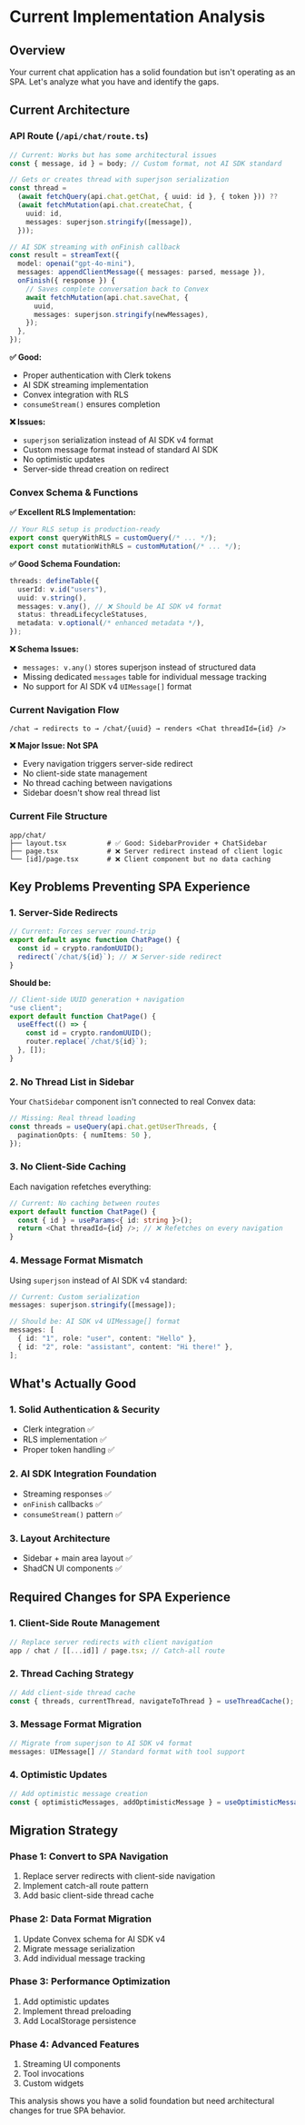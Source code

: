 # Current Implementation Analysis

## Overview

Your current chat application has a solid foundation but isn't operating as an SPA. Let's analyze what you have and identify the gaps.

## Current Architecture

### API Route (`/api/chat/route.ts`)

```typescript
// Current: Works but has some architectural issues
const { message, id } = body; // Custom format, not AI SDK standard

// Gets or creates thread with superjson serialization
const thread =
  (await fetchQuery(api.chat.getChat, { uuid: id }, { token })) ??
  (await fetchMutation(api.chat.createChat, {
    uuid: id,
    messages: superjson.stringify([message]),
  }));

// AI SDK streaming with onFinish callback
const result = streamText({
  model: openai("gpt-4o-mini"),
  messages: appendClientMessage({ messages: parsed, message }),
  onFinish({ response }) {
    // Saves complete conversation back to Convex
    await fetchMutation(api.chat.saveChat, {
      uuid,
      messages: superjson.stringify(newMessages),
    });
  },
});
```

**✅ Good:**

- Proper authentication with Clerk tokens
- AI SDK streaming implementation
- Convex integration with RLS
- `consumeStream()` ensures completion

**❌ Issues:**

- `superjson` serialization instead of AI SDK v4 format
- Custom message format instead of standard AI SDK
- No optimistic updates
- Server-side thread creation on redirect

### Convex Schema & Functions

**✅ Excellent RLS Implementation:**

```typescript
// Your RLS setup is production-ready
export const queryWithRLS = customQuery(/* ... */);
export const mutationWithRLS = customMutation(/* ... */);
```

**✅ Good Schema Foundation:**

```typescript
threads: defineTable({
  userId: v.id("users"),
  uuid: v.string(),
  messages: v.any(), // ❌ Should be AI SDK v4 format
  status: threadLifecycleStatuses,
  metadata: v.optional(/* enhanced metadata */),
});
```

**❌ Schema Issues:**

- `messages: v.any()` stores superjson instead of structured data
- Missing dedicated `messages` table for individual message tracking
- No support for AI SDK v4 `UIMessage[]` format

### Current Navigation Flow

```
/chat → redirects to → /chat/{uuid} → renders <Chat threadId={id} />
```

**❌ Major Issue: Not SPA**

- Every navigation triggers server-side redirect
- No client-side state management
- No thread caching between navigations
- Sidebar doesn't show real thread list

### Current File Structure

```
app/chat/
├── layout.tsx          # ✅ Good: SidebarProvider + ChatSidebar
├── page.tsx            # ❌ Server redirect instead of client logic
└── [id]/page.tsx       # ❌ Client component but no data caching
```

## Key Problems Preventing SPA Experience

### 1. **Server-Side Redirects**

```typescript
// Current: Forces server round-trip
export default async function ChatPage() {
  const id = crypto.randomUUID();
  redirect(`/chat/${id}`); // ❌ Server-side redirect
}
```

**Should be:**

```typescript
// Client-side UUID generation + navigation
"use client";
export default function ChatPage() {
  useEffect(() => {
    const id = crypto.randomUUID();
    router.replace(`/chat/${id}`);
  }, []);
}
```

### 2. **No Thread List in Sidebar**

Your `ChatSidebar` component isn't connected to real Convex data:

```typescript
// Missing: Real thread loading
const threads = useQuery(api.chat.getUserThreads, {
  paginationOpts: { numItems: 50 },
});
```

### 3. **No Client-Side Caching**

Each navigation refetches everything:

```typescript
// Current: No caching between routes
export default function ChatPage() {
  const { id } = useParams<{ id: string }>();
  return <Chat threadId={id} />; // ❌ Refetches on every navigation
}
```

### 4. **Message Format Mismatch**

Using `superjson` instead of AI SDK v4 standard:

```typescript
// Current: Custom serialization
messages: superjson.stringify([message]);

// Should be: AI SDK v4 UIMessage[] format
messages: [
  { id: "1", role: "user", content: "Hello" },
  { id: "2", role: "assistant", content: "Hi there!" },
];
```

## What's Actually Good

### 1. **Solid Authentication & Security**

- Clerk integration ✅
- RLS implementation ✅
- Proper token handling ✅

### 2. **AI SDK Integration Foundation**

- Streaming responses ✅
- `onFinish` callbacks ✅
- `consumeStream()` pattern ✅

### 3. **Layout Architecture**

- Sidebar + main area layout ✅
- ShadCN UI components ✅

## Required Changes for SPA Experience

### 1. **Client-Side Route Management**

```typescript
// Replace server redirects with client navigation
app / chat / [[...id]] / page.tsx; // Catch-all route
```

### 2. **Thread Caching Strategy**

```typescript
// Add client-side thread cache
const { threads, currentThread, navigateToThread } = useThreadCache();
```

### 3. **Message Format Migration**

```typescript
// Migrate from superjson to AI SDK v4 format
messages: UIMessage[] // Standard format with tool support
```

### 4. **Optimistic Updates**

```typescript
// Add optimistic message creation
const { optimisticMessages, addOptimisticMessage } = useOptimisticMessages();
```

## Migration Strategy

### Phase 1: Convert to SPA Navigation

1. Replace server redirects with client-side navigation
2. Implement catch-all route pattern
3. Add basic client-side thread cache

### Phase 2: Data Format Migration

1. Update Convex schema for AI SDK v4
2. Migrate message serialization
3. Add individual message tracking

### Phase 3: Performance Optimization

1. Add optimistic updates
2. Implement thread preloading
3. Add LocalStorage persistence

### Phase 4: Advanced Features

1. Streaming UI components
2. Tool invocations
3. Custom widgets

This analysis shows you have a solid foundation but need architectural changes for true SPA behavior.

